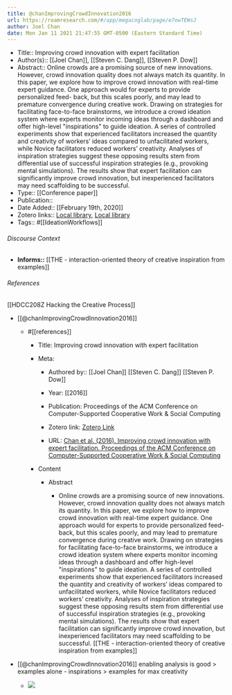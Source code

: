 ```yaml
---
title: @chanImprovingCrowdInnovation2016
url: https://roamresearch.com/#/app/megacoglab/page/e7owTEWsJ
author: Joel Chan
date: Mon Jan 11 2021 21:47:55 GMT-0500 (Eastern Standard Time)
---
```


- Title:: Improving crowd innovation with expert facilitation
- Author(s):: [[Joel Chan]], [[Steven C. Dang]], [[Steven P. Dow]]
- Abstract:: Online crowds are a promising source of new innovations. However, crowd innovation quality does not always match its quantity. In this paper, we explore how to improve crowd innovation with real-time expert guidance. One approach would for experts to provide personalized feed- back, but this scales poorly, and may lead to premature convergence during creative work. Drawing on strategies for facilitating face-to-face brainstorms, we introduce a crowd ideation system where experts monitor incoming ideas through a dashboard and offer high-level "inspirations" to guide ideation. A series of controlled experiments show that experienced facilitators increased the quantity and creativity of workers’ ideas compared to unfacilitated workers, while Novice facilitators reduced workers’ creativity. Analyses of inspiration strategies suggest these opposing results stem from differential use of successful inspiration strategies (e.g., provoking mental simulations). The results show that expert facilitation can significantly improve crowd innovation, but inexperienced facilitators may need scaffolding to be successful.
- Type:: [[Conference paper]]
- Publication::
- Date Added:: [[February 19th, 2020]]
- Zotero links:: [Local library](zotero://select/groups/2451508/items/UFWM74SD), [Local library](https://www.zotero.org/groups/2451508/items/UFWM74SD)
- Tags:: #[[IdeationWorkflows]]

###### Discourse Context

- **Informs::** [[THE - interaction-oriented theory of creative inspiration from examples]]

###### References

[[HDCC208Z Hacking the Creative Process]]

- [[@chanImprovingCrowdInnovation2016]]

    - #[[references]]

        - Title: Improving crowd innovation with expert facilitation

        - Meta:

            - Authored by:: [[Joel Chan]] [[Steven C. Dang]] [[Steven P. Dow]]

            - Year: [[2016]]

            - Publication: Proceedings of the ACM Conference on Computer-Supported Cooperative Work & Social Computing

            - Zotero link: [Zotero Link](zotero://select/items/1_J4JSWB82)

            - URL: [Chan et al. (2016). Improving crowd innovation with expert facilitation. Proceedings of the ACM Conference on Computer-Supported Cooperative Work & Social Computing](undefined)

        - Content

            - Abstract

                - Online crowds are a promising source of new innovations. However, crowd innovation quality does not always match its quantity. In this paper, we explore how to improve crowd innovation with real-time expert guidance. One approach would for experts to provide personalized feed- back, but this scales poorly, and may lead to premature convergence during creative work. Drawing on strategies for facilitating face-to-face brainstorms, we introduce a crowd ideation system where experts monitor incoming ideas through a dashboard and offer high-level "inspirations" to guide ideation. A series of controlled experiments show that experienced facilitators increased the quantity and creativity of workers’ ideas compared to unfacilitated workers, while Novice facilitators reduced workers’ creativity. Analyses of inspiration strategies suggest these opposing results stem from differential use of successful inspiration strategies (e.g., provoking mental simulations). The results show that expert facilitation can significantly improve crowd innovation, but inexperienced facilitators may need scaffolding to be successful.
[[THE - interaction-oriented theory of creative inspiration from examples]]

- [[@chanImprovingCrowdInnovation2016]] enabling analysis is good > examples alone - inspirations > examples for max creativity

    - ![](https://firebasestorage.googleapis.com/v0/b/firescript-577a2.appspot.com/o/imgs%2Fapp%2Fmegacoglab%2FIsd6Zk5kC-.png?alt=media&token=b7a30975-0c87-4ee8-8a5b-716c115d1519)
